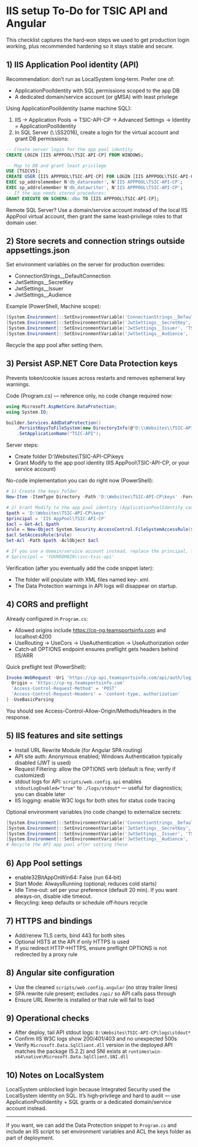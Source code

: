 # IIS setup To‑Do for TSIC API and Angular

This checklist captures the hard‑won steps we used to get production login working, plus recommended hardening so it stays stable and secure.

## 1) IIS Application Pool identity (API)

Recommendation: don’t run as LocalSystem long‑term. Prefer one of:
- ApplicationPoolIdentity with SQL permissions scoped to the app DB
- A dedicated domain/service account (or gMSA) with least privilege

Using ApplicationPoolIdentity (same machine SQL):
1. IIS → Application Pools → TSIC-API-CP → Advanced Settings → Identity = ApplicationPoolIdentity
2. In SQL Server (\\.\SS2016), create a login for the virtual account and grant DB permissions:

```sql
-- Create server login for the app pool identity
CREATE LOGIN [IIS APPPOOL\TSIC-API-CP] FROM WINDOWS;

-- Map to DB and grant least privilege
USE [TSICV5];
CREATE USER [IIS APPPOOL\TSIC-API-CP] FOR LOGIN [IIS APPPOOL\TSIC-API-CP];
EXEC sp_addrolemember N'db_datareader', N'IIS APPPOOL\TSIC-API-CP';
EXEC sp_addrolemember N'db_datawriter', N'IIS APPPOOL\TSIC-API-CP';
-- If the app needs stored procedures:
GRANT EXECUTE ON SCHEMA::dbo TO [IIS APPPOOL\TSIC-API-CP];
```

Remote SQL Server? Use a domain/service account instead of the local IIS AppPool virtual account, then grant the same least‑privilege roles to that domain user.

## 2) Store secrets and connection strings outside appsettings.json

Set environment variables on the server for production overrides:
- ConnectionStrings__DefaultConnection
- JwtSettings__SecretKey
- JwtSettings__Issuer
- JwtSettings__Audience

Example (PowerShell, Machine scope):
```powershell
[System.Environment]::SetEnvironmentVariable('ConnectionStrings__DefaultConnection', 'Server=.\\SS2016;Database=TSICV5;Trusted_Connection=True;TrustServerCertificate=True;MultipleActiveResultSets=true', 'Machine')
[System.Environment]::SetEnvironmentVariable('JwtSettings__SecretKey', '<strong-secret-here>', 'Machine')
[System.Environment]::SetEnvironmentVariable('JwtSettings__Issuer', 'TSIC.API', 'Machine')
[System.Environment]::SetEnvironmentVariable('JwtSettings__Audience', 'TSIC.Client', 'Machine')
```
Recycle the app pool after setting them.

## 3) Persist ASP.NET Core Data Protection keys

Prevents token/cookie issues across restarts and removes ephemeral key warnings.

Code (Program.cs) — reference only, no code change required now:
```csharp
using Microsoft.AspNetCore.DataProtection;
using System.IO;

builder.Services.AddDataProtection()
    .PersistKeysToFileSystem(new DirectoryInfo(@"D:\\Websites\\TSIC-API-CP\\keys"))
    .SetApplicationName("TSIC-API");
```
Server steps:
- Create folder D:\Websites\TSIC-API-CP\keys
- Grant Modify to the app pool identity (IIS AppPool\TSIC-API-CP, or your service account)

No-code implementation you can do right now (PowerShell):

```powershell
# 1) Create the keys folder
New-Item -ItemType Directory -Path 'D:\Websites\TSIC-API-CP\keys' -Force | Out-Null

# 2) Grant Modify to the app pool identity (ApplicationPoolIdentity case)
$path = 'D:\Websites\TSIC-API-CP\keys'
$principal = 'IIS AppPool\TSIC-API-CP'
$acl = Get-Acl $path
$rule = New-Object System.Security.AccessControl.FileSystemAccessRule($principal,'Modify','ContainerInherit,ObjectInherit','None','Allow')
$acl.SetAccessRule($rule)
Set-Acl -Path $path -AclObject $acl

# If you use a domain/service account instead, replace the principal, for example:
# $principal = 'YOURDOMAIN\\svc-tsic-api'
```

Verification (after you eventually add the code snippet later):
- The folder will populate with XML files named key-<guid>.xml.
- The Data Protection warnings in API logs will disappear on startup.

## 4) CORS and preflight

Already configured in `Program.cs`:
- Allowed origins include https://cp-ng.teamsportsinfo.com and localhost:4200
- UseRouting → UseCors → UseAuthentication → UseAuthorization order
- Catch‑all OPTIONS endpoint ensures preflight gets headers behind IIS/ARR

Quick preflight test (PowerShell):
```powershell
Invoke-WebRequest -Uri 'https://cp-api.teamsportsinfo.com/api/auth/login' -Method Options -Headers @{
  Origin = 'https://cp-ng.teamsportsinfo.com'
  'Access-Control-Request-Method' = 'POST'
  'Access-Control-Request-Headers' = 'content-type, authorization'
} -UseBasicParsing
```
You should see Access-Control-Allow-Origin/Methods/Headers in the response.

## 5) IIS features and site settings

- Install URL Rewrite Module (for Angular SPA routing)
- API site auth: Anonymous enabled; Windows Authentication typically disabled (JWT is used)
- Request Filtering: allow the OPTIONS verb (default is fine; verify if customized)
- stdout logs for API: `scripts/web.config.api` enables `stdoutLogEnabled="true"` to `./logs/stdout*` — useful for diagnostics; you can disable later
- IIS logging: enable W3C logs for both sites for status code tracing

Optional environment variables (no code change) to externalize secrets:
```powershell
[System.Environment]::SetEnvironmentVariable('ConnectionStrings__DefaultConnection', 'Server=.\\SS2016;Database=TSICV5;Trusted_Connection=True;TrustServerCertificate=True;MultipleActiveResultSets=true', 'Machine')
[System.Environment]::SetEnvironmentVariable('JwtSettings__SecretKey', '<strong-secret-here>', 'Machine')
[System.Environment]::SetEnvironmentVariable('JwtSettings__Issuer', 'TSIC.API', 'Machine')
[System.Environment]::SetEnvironmentVariable('JwtSettings__Audience', 'TSIC.Client', 'Machine')
# Recycle the API app pool after setting these
```

## 6) App Pool settings

- enable32BitAppOnWin64: False (run 64‑bit)
- Start Mode: AlwaysRunning (optional; reduces cold starts)
- Idle Time‑out: set per your preference (default 20 min). If you want always-on, disable idle timeout.
- Recycling: keep defaults or schedule off‑hours recycle

## 7) HTTPS and bindings

- Add/renew TLS certs, bind 443 for both sites
- Optional HSTS at the API if only HTTPS is used
- If you redirect HTTP→HTTPS, ensure preflight OPTIONS is not redirected by a proxy rule

## 8) Angular site configuration

- Use the cleaned `scripts/web.config.angular` (no stray trailer lines)
- SPA rewrite rule present; excludes `/api/` so API calls pass through
- Ensure URL Rewrite is installed or that rule will fail to load

## 9) Operational checks

- After deploy, tail API stdout logs: `D:\Websites\TSIC-API-CP\logs\stdout*`
- Confirm IIS W3C logs show 200/401/403 and no unexpected 500s
- Verify `Microsoft.Data.SqlClient.dll` version in the deployed API matches the package (5.2.2) and SNI exists at `runtimes\win-x64\native\Microsoft.Data.SqlClient.SNI.dll`

## 10) Notes on LocalSystem

LocalSystem unblocked login because Integrated Security used the LocalSystem identity on SQL. It’s high‑privilege and hard to audit — use ApplicationPoolIdentity + SQL grants or a dedicated domain/service account instead.

---
If you want, we can add the Data Protection snippet to `Program.cs` and include an IIS script to set environment variables and ACL the keys folder as part of deployment.